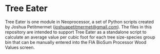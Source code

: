 # Tree Eater
Tree Eater is one module in Neoprocessor, a set of Python scripts created by Joshua Petitmermet (joshuapetitmermet@gmail.com). The files in this repository are intended to support Tree Eater as a standalone script to calculate an average value per cubic foot for each tree size-species group bin that can be manually entered into the FIA BioSum Processor Wood Values screen.

